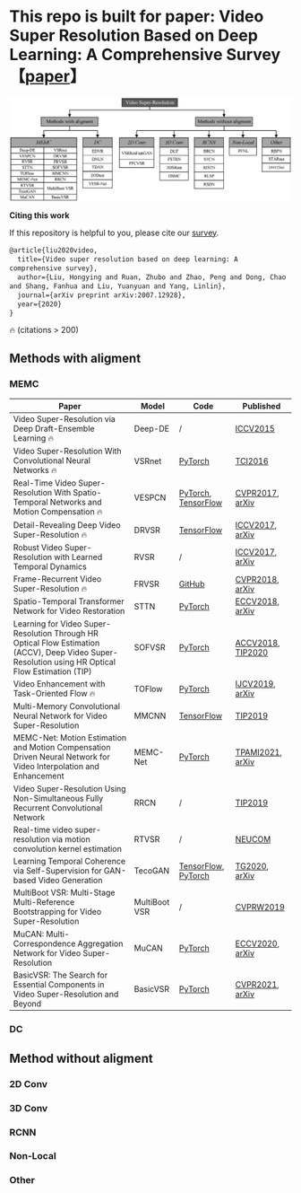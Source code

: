# This repo is built for paper: Video Super Resolution Based on Deep Learning: A Comprehensive Survey【[paper](https://arxiv.org/abs/2007.12928)】

![image](./imgs/classification.png)



**Citing this work**

If this repository is helpful to you, please cite our [survey](https://arxiv.org/abs/2007.12928).

```
@article{liu2020video,
  title={Video super resolution based on deep learning: A comprehensive survey},
  author={Liu, Hongying and Ruan, Zhubo and Zhao, Peng and Dong, Chao and Shang, Fanhua and Liu, Yuanyuan and Yang, Linlin},
  journal={arXiv preprint arXiv:2007.12928},
  year={2020}
}
```

🔥 (citations > 200)  

## Methods with aligment

### MEMC

| Paper                                                        | Model         | Code                                                         | Published                                                    |
| ------------------------------------------------------------ | ------------- | ------------------------------------------------------------ | ------------------------------------------------------------ |
| Video Super-Resolution via Deep Draft-Ensemble Learning 🔥    | Deep-DE       | /                                                            | [ICCV2015](https://openaccess.thecvf.com/content_iccv_2015/html/Liao_Video_Super-Resolution_via_ICCV_2015_paper.html) |
| Video Super-Resolution With Convolutional Neural Networks 🔥  | VSRnet        | [PyTorch](https://github.com/usstdqq/vsrnet_pytorch)         | [TCI2016](https://ieeexplore.ieee.org/document/7444187)      |
| Real-Time Video Super-Resolution With Spatio-Temporal Networks and Motion Compensation 🔥 | VESPCN        | [PyTorch](https://github.com/JuheonYi/VESPCN-PyTorch), [TensorFlow](https://github.com/JuheonYi/VESPCN-tensorflow) | [CVPR2017](https://openaccess.thecvf.com/content_cvpr_2017/html/Caballero_Real-Time_Video_Super-Resolution_CVPR_2017_paper.html), [arXiv](http://arxiv.org/abs/1611.05250v2) |
| Detail-Revealing Deep Video Super-Resolution 🔥               | DRVSR         | [TensorFlow](https://github.com/JuheonYi/VESPCN-tensorflow)  | [ICCV2017](https://openaccess.thecvf.com/content_iccv_2017/html/Tao_Detail-Revealing_Deep_Video_ICCV_2017_paper.html), [arXiv](https://arxiv.org/abs/1704.02738v1) |
| Robust Video Super-Resolution with Learned Temporal Dynamics | RVSR          | /                                                            | [ICCV2017](https://openaccess.thecvf.com/content_iccv_2017/html/Liu_Robust_Video_Super-Resolution_ICCV_2017_paper.html), [arXiv]() |
| Frame-Recurrent Video Super-Resolution 🔥                     | FRVSR         | [GitHub](https://github.com/msmsajjadi/FRVSR)                | [CVPR2018](https://openaccess.thecvf.com/content_cvpr_2018/html/Sajjadi_Frame-Recurrent_Video_Super-Resolution_CVPR_2018_paper.html), [arXiv](https://arxiv.org/abs/1801.04590) |
| Spatio-Temporal Transformer Network for Video Restoration    | STTN          | [PyTorch](https://github.com/alpErenSari/spatioTemporalTransformer) | [ECCV2018](https://openaccess.thecvf.com/content_ECCV_2018/html/Tae_Hyun_Kim_Spatio-temporal_Transformer_Network_ECCV_2018_paper.html), [arXiv]() |
| Learning for Video Super-Resolution Through HR Optical Flow Estimation (ACCV), Deep Video Super-Resolution using HR Optical Flow Estimation (TIP) | SOFVSR        | [PyTorch](https://github.com/The-Learning-And-Vision-Atelier-LAVA/SOF-VSR) | [ACCV2018](https://link.springer.com/chapter/10.1007/978-3-030-20887-5_32), [TIP2020](http://arxiv.org/abs/2001.02129) |
| Video Enhancement with Task-Oriented Flow 🔥                  | TOFlow        | [PyTorch](https://github.com/anchen1011/toflow)              | [IJCV2019](https://link.springer.com/article/10.1007/s11263-018-01144-2), [arXiv](https://arxiv.org/abs/1711.09078) |
| Multi-Memory Convolutional Neural Network for Video Super-Resolution | MMCNN         | [TensorFlow](https://github.com/psychopa4/MMCNN)             | [TIP2019](https://ieeexplore.ieee.org/document/8579237)      |
| MEMC-Net: Motion Estimation and Motion Compensation Driven Neural Network for Video Interpolation and Enhancement | MEMC-Net      | [PyTorch](https://github.com/baowenbo/MEMC-Net)              | [TPAMI2021](https://ieeexplore.ieee.org/abstract/document/8840983/), [arXiv](https://arxiv.org/abs/1810.08768) |
| Video Super-Resolution Using Non-Simultaneous Fully Recurrent Convolutional Network | RRCN          | /                                                            | [TIP2019](https://ieeexplore.ieee.org/abstract/document/8501928/) |
| Real-time video super-resolution via motion convolution kernel estimation | RTVSR         | /                                                            | [NEUCOM](https://www.sciencedirect.com/science/article/abs/pii/S0925231219311063) |
| Learning Temporal Coherence via Self-Supervision for GAN-based Video Generation | TecoGAN       | [TensorFlow](https://github.com/thunil/TecoGAN), [PyTorch](https://github.com/skycrapers/TecoGAN-PyTorch) | [TG2020](https://dl.acm.org/doi/abs/10.1145/3386569.3392457), [arXiv](https://arxiv.org/abs/1811.09393) |
| MultiBoot VSR: Multi-Stage Multi-Reference Bootstrapping for Video Super-Resolution | MultiBoot VSR | /                                                            | [CVPRW2019](https://openaccess.thecvf.com/content_CVPRW_2019/html/NTIRE/Kalarot_MultiBoot_Vsr_Multi-Stage_Multi-Reference_Bootstrapping_for_Video_Super-Resolution_CVPRW_2019_paper.html) |
| MuCAN: Multi-Correspondence Aggregation Network for Video Super-Resolution | MuCAN         | [PyTorch](https://github.com/dvlab-research/Simple-SR)       | [ECCV2020](https://www.ecva.net/papers/eccv_2020/papers_ECCV/papers/123550341.pdf), [arXiv](https://arxiv.org/pdf/2007.11803) |
| BasicVSR: The Search for Essential Components in Video Super-Resolution and Beyond | BasicVSR      | [PyTorch](https://github.com/open-mmlab/mmediting)           | [CVPR2021](https://openaccess.thecvf.com/content/CVPR2021/html/Chan_BasicVSR_The_Search_for_Essential_Components_in_Video_Super-Resolution_and_CVPR_2021_paper.html), [arXiv](https://arxiv.org/abs/2012.02181) |



### DC



## Method without aligment

### 2D Conv



### 3D Conv



### RCNN



### Non-Local



### Other





